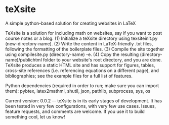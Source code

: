 # teXsite
A simple python-based solution for creating websites in LaTeX

TeXsite is a solution for including math on websites, say if you want to post course notes or a blog. (1) Initialize a teXsite directory using texsiteinit.py (new-directory-name). (2) Write the content in LaTeX-friendly .txt files, following the formatting of the boilerplate files. (3) Compile the site together using compilesite.py (directory-name) -e. (4) Copy the resulting (directory-name)/publichtml folder to your website's root directory, and you are done. TeXsite produces a static HTML site and has support for figures, tables, cross-site references (i.e. referencing equations on a different page), and bibliographies; see the example files for a full list of features.

Python dependencies (required in order to run; make sure you can import them): pybtex, latex2mathml, shutil, json, pathlib, subprocess, sys, os

Current version: 0.0.2 -- teXsite is in its early stages of development. It has been tested in very few configurations, with very few use cases. Issues, feature requests, and comments are welcome. If you use it to build something cool, let us know!
